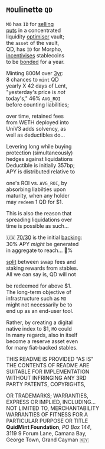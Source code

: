 
## `MO`ulinette `QD`

`MO` has `ID` for [selling  
 puts](https://x.com/futurenomics/status/1766173245949014373) in a concentrated  
liquidity [optimiser](https://x.com/guil_lambert/status/1772423853316219051) vault;  
the `asset` of the vault,  
QD, has `ID` for Morpho,  
[incentivises](https://ethercalc.net/qe4b2gbfmxwl/view) stablecoins  
to be [bonded](https://www.investopedia.com/terms/z/zero-couponbond.asp) for a year.

Minting 800M over [3yr](https://x.com/lex_node/status/1861032489411588140):  
8 chances  to `mint` QD  
yearly X 42 days of Lent,  
"yesterday's price is *not*  
today's," 46% `AVG_ROI`  
before counting liabilities;    

over time, retained fees  
from WETH deployed into  
UniV3 adds solvency, as  
well as deductibles do...  

Levering long while buying     
protection (simultaneously)  
hedges against liquidations  
Deductible is initially 357bp;   
APY is distributed relative to  

one's ROI vs. `AVG_ROI`, by    
absorbing liabilties upon  
maturity, when any holder  
may `redeem` 1 QD for $1.  

This is also the reason that  
spreading liquidations over  
time is possible as such...   
		
🇺🇦 [70/30](https://x.com/QuidMint/status/1863365053996552412) is the initial [backing](https://github.com/QuidLabs/IMO/blob/main/src/MOulinette.sol#L154):  
30% APY *might* be generated  
in aggregate to reach... 💯%  

[split](https://x.com/QuidMint/status/1863257152481108154) between swap fees and   
staking rewards from stables.  
All we can say is, QD will not    

be redeemed for above $1.  
The long-term objective of   
infrastructure such as `MO`  
might not necessarily be to    
end up as an end-user tool.  
 
Rather, by creating a digital  
native index to $1, `MO` could  
In many regards, also in itself   
become a reserve asset even  
for many fiat-backed stables.  

THIS README IS PROVIDED "AS IS"   
THE CONTENTS OF README ARE  
SUITABLE FOR IMPLEMENTATION  
WITHOUT INFRINGING ANY 3RD  
PARTY PATENTS, COPYRIGHTS,  

OR TRADEMARKS; WARRANTIES,  
EXPRESS OR IMPLIED, INCLUDING...  
NOT LIMITED TO, MERCHANTABILITY  
WARRANTIES OF FITNESS FOR A  
PARTICULAR PURPOSE OR TITLE  
**QuidMint Foundation**, *PO Box 144*,  
3119 9 Forum Lane, Camana Bay,  
George Town, Grand Cayman 🇰🇾  
